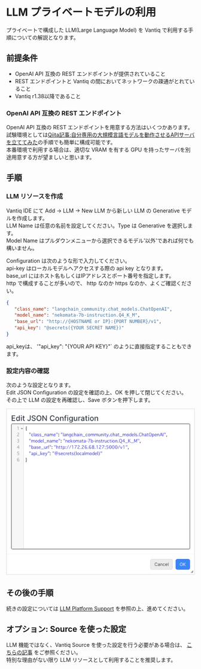 # LLM プライベートモデルの利用

プライベートで構成した LLM(Large Language Model) を Vantiq で利用する手順についての解説となります。

## 前提条件

- OpenAI API 互換の REST エンドポイントが提供されていること
- REST エンドポイントと Vantiq の間においてネットワークの疎通がとれていること
- Vantiq r1.38以降であること

### OpenAI API 互換の REST エンドポイント

OpenAI API 互換の REST エンドポイントを用意する方法はいくつかあります。  
試験環境としては[Qiita記事:自分専用の大規模言語モデルを動作させるAPIサーバを立ててみた](https://qiita.com/vfuji/items/67b95da35704ee440f4c)の手順でも簡単に構成可能です。  
本番環境で利用する場合は、適切な VRAM を有する GPU を持ったサーバを別途用意する方が望ましいと思います。  

## 手順

### LLM リソースを作成

Vantiq IDE にて Add -> LLM -> New LLM から新しい LLM の Generative モデルを作成します。  
LLM Name は任意の名前を設定してください。Type は Generative を選択します。  
Model Name はプルダウンメニューから選択できるモデル'以外'であれば何でも構いません。  

Configuration は次のような形で入力してください。  
api-key はローカルモデルへアクセスする際の api key となります。  
base_url にはホスト名もしくはIPアドレスとポート番号を指定します。  
http で構成することが多いので、 http なのか https なのか、よくご確認ください。  

```json
{
   "class_name": "langchain_community.chat_models.ChatOpenAI",
   "model_name": "nekomata-7b-instruction.Q4_K_M",
   "base_url": "http://{HOSTNAME or IP}:{PORT NUMBER}/v1",
   "api_key": "@secrets({YOUR SECRET NAME})"
}
```

api_keyは、 '"api_key": "{YOUR API KEY}"` のように直接指定することもできます。  

### 設定内容の確認

次のような設定となります。  
Edit JSON Configuration の設定を確認の上、OK を押して閉じてください。  
その上で LLM の設定を再確認し、Save ボタンを押下します。  

![LLM_use_local_model](./imgs/llm-local-model.png)

## その後の手順

続きの設定については [LLM Platform Support](azure_openai_config.md/LLM_Platform_Support.md) を参照の上、進めてください。

## オプション: Source を使った設定

LLM 機能ではなく、Vantiq Source を使った設定を行う必要がある場合は、 [こちらの記事](./vantiq_llm_use_local_models_via_source.md) をご参照ください。  
特別な理由がない限り LLM リソースとして利用することを推奨します。  
